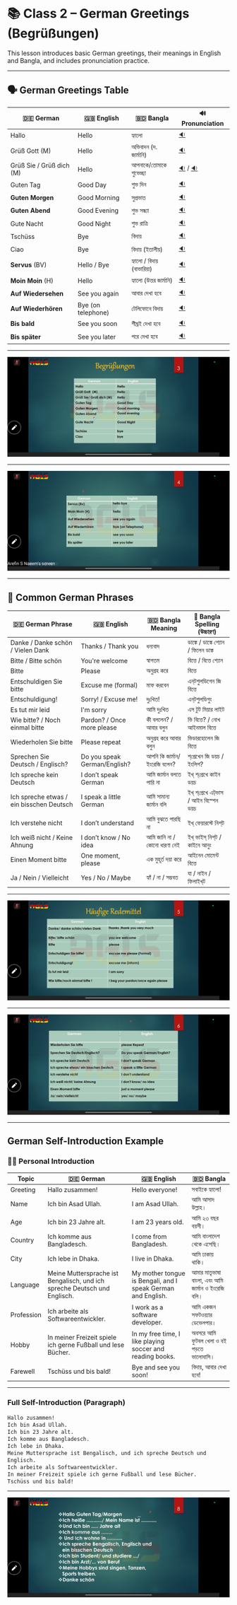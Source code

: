 # 📚 Class 2 – German Greetings (Begrüßungen)

This lesson introduces basic German greetings, their meanings in English and Bangla, and includes pronunciation practice.

---

## 🗣️ German Greetings Table

| 🇩🇪 German                | 🇬🇧 English         | 🇧🇩 Bangla                  | 🔊 Pronunciation                                                                                           |
| ------------------------ | ------------------ | -------------------------- | ---------------------------------------------------------------------------------------------------------- |
| Hallo                    | Hello              | হ্যালো                     | [🔉](https://forvo.com/word/hallo/#de)                                                                     |
| Grüß Gott (M)            | Hello              | অভিবাদন (দ. জার্মানি)      | [🔉](https://forvo.com/word/gr%C3%BC%C3%9F_gott/#de)                                                       |
| Grüß Sie / Grüß dich (M) | Hello              | আপনাকে/তোমাকে শুভেচ্ছা     | [🔉](https://forvo.com/word/gr%C3%BC%C3%9F_sie/#de) / [🔉](https://forvo.com/word/gr%C3%BC%C3%9F_dich/#de) |
| Guten Tag                | Good Day           | শুভ দিন                    | [🔉](https://forvo.com/word/guten_tag/#de)                                                                 |
| **Guten Morgen**         | Good Morning       | সুপ্রভাত                   | [🔉](https://forvo.com/word/guten_morgen/#de)                                                              |
| **Guten Abend**          | Good Evening       | শুভ সন্ধ্যা                | [🔉](https://forvo.com/word/guten_abend/#de)                                                               |
| Gute Nacht               | Good Night         | শুভ রাত্রি                 | [🔉](https://forvo.com/word/gute_nacht/#de)                                                                |
| Tschüss                  | Bye                | বিদায়                     | [🔉](https://forvo.com/word/tsch%C3%BCss/#de)                                                              |
| Ciao                     | Bye                | বিদায় (ইতালীয়)           | [🔉](https://forvo.com/word/ciao/#de)                                                                      |
| **Servus** (BV)          | Hello / Bye        | হ্যালো / বিদায় (বাভারিয়া) | [🔉](https://forvo.com/word/servus/#de)                                                                    |
| **Moin Moin** (H)        | Hello              | হ্যালো (উত্তর জার্মানি)    | [🔉](https://forvo.com/word/moin_moin/#de)                                                                 |
| **Auf Wiedersehen**      | See you again      | আবার দেখা হবে              | [🔉](https://forvo.com/word/auf_wiedersehen/#de)                                                           |
| **Auf Wiederhören**      | Bye (on telephone) | টেলিফোনে বিদায়            | [🔉](https://forvo.com/word/auf_wiederh%C3%B6ren/#de)                                                      |
| **Bis bald**             | See you soon       | শীঘ্রই দেখা হবে            | [🔉](https://forvo.com/word/bis_bald/#de)                                                                  |
| **Bis später**           | See you later      | পরে দেখা হবে               | [🔉](https://forvo.com/word/bis_sp%C3%A4ter/#de)                                                           |

---

![German Greetings](Class%202%20Photos/greeting_1.jpg)

---

![German Greetings](Class%202%20Photos/greeting_2.jpg)

---

## 💬 Common German Phrases

| 🇩🇪 German Phrase                         | 🇬🇧 English                   | 🇧🇩 Bangla Meaning            | 📝 Bangla Spelling (উচ্চারণ)              |
| ---------------------------------------- | ---------------------------- | ---------------------------- | ----------------------------------------- |
| Danke / Danke schön / Vielen Dank        | Thanks / Thank you           | ধন্যবাদ                      | ডাঙ্কে / ডাঙ্কে শ্যোন / ফিলেন ডাঙ্ক       |
| Bitte / Bitte schön                      | You're welcome               | স্বাগতম                      | বিত্তে / বিত্তে শ্যোন                     |
| Bitte                                    | Please                       | অনুগ্রহ করে                  | বিত্তে                                    |
| Entschuldigen Sie bitte                  | Excuse me (formal)           | মাফ করবেন                    | এন্‌টশুলডিগেন জি বিত্তে                   |
| Entschuldigung!                          | Sorry! / Excuse me!          | দুঃখিত!                      | এন্‌টশুলডিগুং                             |
| Es tut mir leid                          | I'm sorry                    | আমি দুঃখিত                   | এস টুট মিয়ার লাইট                         |
| Wie bitte? / Noch einmal bitte           | Pardon? / Once more please   | কী বললেন? / আবার বলুন        | ভি বিত্তে? / নোখ আইনমাল বিত্তে            |
| Wiederholen Sie bitte                    | Please repeat                | অনুগ্রহ করে আবার বলুন        | ভিডারহোলেন জি বিত্তে                      |
| Sprechen Sie Deutsch / Englisch?         | Do you speak German/English? | আপনি কি জার্মান/ইংরেজি বলেন? | শ্‌প্রেখেন জি ডয়চ / ইংলিশ?               |
| Ich spreche kein Deutsch                 | I don’t speak German         | আমি জার্মান বলতে পারি না     | ইখ্‌ শ্‌প্রেখে কাইন ডয়চ                  |
| Ich spreche etwas / ein bisschen Deutsch | I speak a little German      | আমি সামান্য জার্মান বলি      | ইখ্‌ শ্‌প্রেখে এট্‌ভাস / আইন বিস্শেন ডয়চ |
| Ich verstehe nicht                       | I don’t understand           | আমি বুঝতে পারছি না           | ইখ্‌ ফেয়ারস্টে নিশ্‌ট                    |
| Ich weiß nicht / Keine Ahnung            | I don’t know / No idea       | আমি জানি না / কোনো ধারণা নেই | ইখ্‌ ভাইস্‌ নিশ্‌ট / কাইনে আনুং           |
| Einen Moment bitte                       | One moment, please           | এক মুহূর্ত দয়া করে          | আইনেন মোমেন্ট বিত্তে                      |
| Ja / Nein / Vielleicht                   | Yes / No / Maybe             | হ্যাঁ / না / সম্ভবত          | যা / নাইন / ফিলাইখ্‌ট                     |

---

![German Greetings](Class%202%20Photos/greeting_common_phrases.jpg)

---

![German Greetings](Class%202%20Photos/greeting_common_phrases_2.jpg)

---

## German Self-Introduction Example

### 🙋‍♂️ Personal Introduction

| Topic      | 🇩🇪 German                                                                 | 🇬🇧 English                                                   | 🇧🇩 Bangla                                          |
| ---------- | ------------------------------------------------------------------------- | ------------------------------------------------------------ | -------------------------------------------------- |
| Greeting   | Hallo zusammen!                                                           | Hello everyone!                                              | সবাইকে হ্যালো!                                     |
| Name       | Ich bin Asad Ullah.                                                       | I am Asad Ullah.                                             | আমি আসাদ উল্লাহ।                                   |
| Age        | Ich bin 23 Jahre alt.                                                     | I am 23 years old.                                           | আমি ২৩ বছর বয়সী।                                   |
| Country    | Ich komme aus Bangladesch.                                                | I come from Bangladesh.                                      | আমি বাংলাদেশ থেকে এসেছি।                           |
| City       | Ich lebe in Dhaka.                                                        | I live in Dhaka.                                             | আমি ঢাকায় থাকি।                                    |
| Language   | Meine Muttersprache ist Bengalisch, und ich spreche Deutsch und Englisch. | My mother tongue is Bengali, and I speak German and English. | আমার মাতৃভাষা বাংলা, এবং আমি জার্মান ও ইংরেজি বলি। |
| Profession | Ich arbeite als Softwareentwickler.                                       | I work as a software developer.                              | আমি একজন সফটওয়্যার ডেভেলপার।                       |
| Hobby      | In meiner Freizeit spiele ich gerne Fußball und lese Bücher.              | In my free time, I like playing soccer and reading books.    | অবসরে আমি ফুটবল খেলা ও বই পড়তে ভালোবাসি।           |
| Farewell   | Tschüss und bis bald!                                                     | Bye and see you soon!                                        | বিদায়, আবার দেখা হবে!                             |

---

### Full Self-Introduction (Paragraph)

```de
Hallo zusammen!
Ich bin Asad Ullah.
Ich bin 23 Jahre alt.
Ich komme aus Bangladesch.
Ich lebe in Dhaka.
Meine Muttersprache ist Bengalisch, und ich spreche Deutsch und Englisch.
Ich arbeite als Softwareentwickler.
In meiner Freizeit spiele ich gerne Fußball und lese Bücher.
Tschüss und bis bald!
```

---

![German Greetings](Class%202%20Photos/introduce_yourself.jpg)
